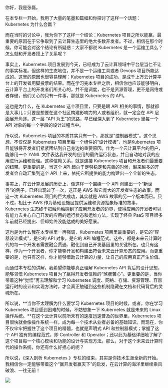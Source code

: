 你好，我是张磊。

在本专栏一开始，我用了大量的笔墨和篇幅和你探讨了这样一个话题：Kubernetes 为什么会赢？

而在当时的讨论中，我为你下了这样一个结论：Kubernetes 项目之所以能赢，最重要的原因在于它争取到了云计算生态里的绝大多数开发者。不过，相信在那个时候，你可能会对这个结论有所疑惑：大家不都说 Kubernetes 是一个运维工具么？怎么就和开发者搭上了关系呢？

事实上，Kubernetes 项目发展到今天，已经成为了云计算领域中平台层当仁不让的事实标准。但这样的生态地位，并不是一个运维工具或者 Devops 项目所能达成的。这里的原因也很容易理解：Kubernetes 项目的成功，是成千上万云计算平台上的开发者用脚投票的结果。而在学习完本专栏之后，相信你也应该能够明白，云计算平台上的开发者们所关心的，并不是调度，也不是资源管理，更不是网络或者存储，他们关心的只有一件事，那就是 Kubernetes 的 API。

这也是为什么，在 Kubernetes 这个项目里，只要是跟 API 相关的事情，那就都是大事儿；只要是想要在这个社区构建影响力的人或者组织，就一定会在 API 层面展开角逐。这一层 “API 为王”的思路，早已经深入到了 Kubernetes 里每一个 API 对象的每一个字段的设计过程当中。

<!-- [[[read_end]]] -->

所以说，Kubernetes 项目的本质其实只有一个，那就是“控制器模式”。这个思想，不仅仅是 Kubernetes 项目里每一个组件的“设计模板”，也是Kubernetes 项目能够将开发者们紧紧团结到自己身边的重要原因。作为一个云计算平台的用户，能够用一个 YAML 文件表达我开发的应用的最终运行状态，并且自动地对我的应用进行运维和管理。这种信赖关系，就是连接 Kubernetes 项目和开发者们最重要的纽带。更重要的是，当这个 API 趋向于足够稳定和完善的时候，越来越多的开发者会自动汇集到这个 API 上来，依托它所提供的能力构建出一个全新的生态。

事实上，在云计算发展的历史上，像这样一个围绕一个 API 创建出一个“新世界”的例子，已经出现过了一次，这正是 AWS 和它庞大的开发者生态的故事。而这一次 Kubernetes 项目的巨大成功，其实就是 AWS 故事的另一个版本而已。只不过，相比于 AWS 作为基础设施层提供运维和资源抽象标准的故事，Kubernetes 生态终于把触角触碰到了应用开发者的边界，使得应用的开发者可以有能力去关心自己开发的应用的运行状态和运维方法，实现了经典 PaaS 项目很多年前就已经提出、但却始终没能达成的美好愿景。

这也是为什么我在本专栏里一再强调，Kubernetes 项目里最重要的，是它的“容器设计模式”，是它的 API 对象，是它的 API 编程范式。这些，都是未来云计算时代的每一个开发者需要融会贯通、融化到自己开发基因里的关键所在。也只有这样，作为一个开发者，你才能够开发和构建出符合未来云计算形态的应用。而更重要的是，也只有这样，你才能够借助云计算的力量，让自己的应用真正产生价值。

而通过本专栏的讲解，我希望你能够真正理解 Kubernetes API 背后的设计思想，能够领悟 Kubernetes 项目为了赢得开发者信赖的“煞费苦心”。更重要的是，当你带着这种“觉悟”再去理解和学习 Kubernetes 调度、网络、存储、资源管理、容器运行时的设计和实现方法时，才会真正触碰到这些机制隐藏在文档和代码背后的灵魂所在。

所以说，**当你不太理解为什么要学习 Kubernetes 项目的时候，或者，你在学习 Kubernetes 项目感到困难的时候，不妨想象一下 Kubernetes 就是未来的 Linux 操作系统。**在这个云计算以前所未有的速度迅速普及的世界里，Kubernetes 项目很快就会像操作系统一样，成为每一个技术从业者必备的基础知识。而现在，你不仅牢牢把握住了这个项目的精髓，也就是声明式 API 和控制器模式；掌握了这个 API 独有的编程范式，即 Controller 和 Operator；还以此为基础详细地了解了这个项目每一个核心模块和功能的设计与实现方法。那么，对于这个未来云计算时代的操作系统，你还有什么好担心的呢？

所以说，《深入剖析 Kubernetes 》专栏的结束，其实是你技术生涯全新的开始。我相信你一定能够带着这个“赢开发者赢天下”的启发，在云计算的海洋里继续乘风破浪、一往无前！

![](https://static001.geekbang.org/resource/image/96/25/96ef8576a26f5e6266c422c0d6519725.jpg)